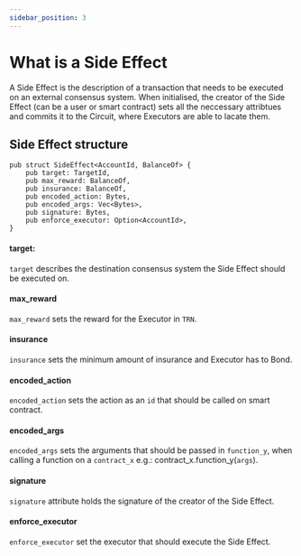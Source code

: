 ```yaml
---
sidebar_position: 3
---
```


# What is a Side Effect

A Side Effect is the description of a transaction that needs to be executed on an external consensus system. When initialised, the creator of the Side Effect (can be a user or smart contract) sets all the neccessary attribtues and commits it to the Circuit, where Executors are able to lacate them.

## Side Effect structure

```
pub struct SideEffect<AccountId, BalanceOf> {
    pub target: TargetId,
    pub max_reward: BalanceOf,
    pub insurance: BalanceOf,
    pub encoded_action: Bytes,
    pub encoded_args: Vec<Bytes>,
    pub signature: Bytes,
    pub enforce_executor: Option<AccountId>,
}
```

#### target:

`target` describes the destination consensus system the Side Effect should be executed on.

#### max_reward

`max_reward` sets the reward for the Executor in `TRN`.

#### insurance

`insurance` sets the minimum amount of insurance and Executor has to Bond.

#### encoded_action

`encoded_action` sets the action as an `id` that should be called on smart contract.

#### encoded_args

`encoded_args` sets the arguments that should be passed in `function_y`, when calling a function on a `contract_x` e.g.: contract_x.function_y(`args`).

#### signature

`signature` attribute holds the signature of the creator of the Side Effect.

#### enforce_executor

`enforce_executor` set the executor that should execute the Side Effect.
